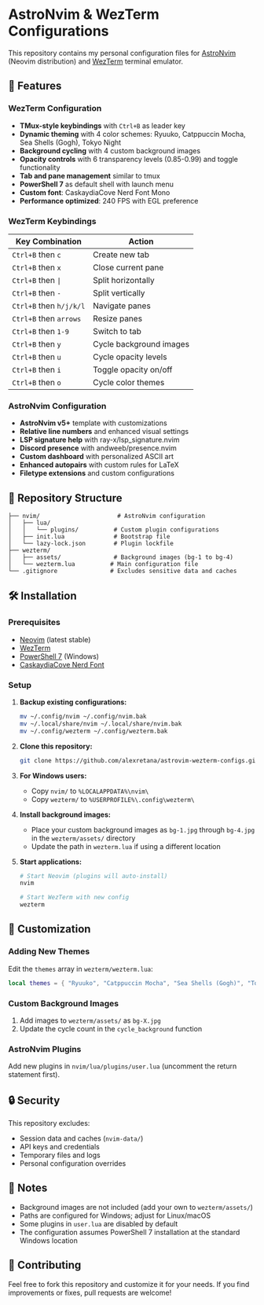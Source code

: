 # AstroNvim & WezTerm Configurations

This repository contains my personal configuration files for [AstroNvim](https://github.com/AstroNvim/AstroNvim) (Neovim distribution) and [WezTerm](https://wezfurlong.org/wezterm/) terminal emulator.

## 🚀 Features

### WezTerm Configuration
- **TMux-style keybindings** with `Ctrl+B` as leader key
- **Dynamic theming** with 4 color schemes: Ryuuko, Catppuccin Mocha, Sea Shells (Gogh), Tokyo Night
- **Background cycling** with 4 custom background images
- **Opacity controls** with 6 transparency levels (0.85-0.99) and toggle functionality
- **Tab and pane management** similar to tmux
- **PowerShell 7** as default shell with launch menu
- **Custom font**: CaskaydiaCove Nerd Font Mono
- **Performance optimized**: 240 FPS with EGL preference

### WezTerm Keybindings
| Key Combination | Action |
|----------------|---------|
| `Ctrl+B` then `c` | Create new tab |
| `Ctrl+B` then `x` | Close current pane |
| `Ctrl+B` then `\|` | Split horizontally |
| `Ctrl+B` then `-` | Split vertically |
| `Ctrl+B` then `h/j/k/l` | Navigate panes |
| `Ctrl+B` then `arrows` | Resize panes |
| `Ctrl+B` then `1-9` | Switch to tab |
| `Ctrl+B` then `y` | Cycle background images |
| `Ctrl+B` then `u` | Cycle opacity levels |
| `Ctrl+B` then `i` | Toggle opacity on/off |
| `Ctrl+B` then `o` | Cycle color themes |

### AstroNvim Configuration
- **AstroNvim v5+** template with customizations
- **Relative line numbers** and enhanced visual settings
- **LSP signature help** with ray-x/lsp_signature.nvim
- **Discord presence** with andweeb/presence.nvim
- **Custom dashboard** with personalized ASCII art
- **Enhanced autopairs** with custom rules for LaTeX
- **Filetype extensions** and custom configurations

## 📂 Repository Structure

```
├── nvim/                      # AstroNvim configuration
│   ├── lua/
│   │   └── plugins/          # Custom plugin configurations
│   ├── init.lua              # Bootstrap file
│   └── lazy-lock.json        # Plugin lockfile
├── wezterm/
│   ├── assets/               # Background images (bg-1 to bg-4)
│   └── wezterm.lua          # Main configuration file
└── .gitignore               # Excludes sensitive data and caches
```

## 🛠️ Installation

### Prerequisites
- [Neovim](https://neovim.io/) (latest stable)
- [WezTerm](https://wezfurlong.org/wezterm/installation.html)
- [PowerShell 7](https://docs.microsoft.com/en-us/powershell/scripting/install/installing-powershell) (Windows)
- [CaskaydiaCove Nerd Font](https://www.nerdfonts.com/)

### Setup

1. **Backup existing configurations:**
   ```bash
   mv ~/.config/nvim ~/.config/nvim.bak
   mv ~/.local/share/nvim ~/.local/share/nvim.bak
   mv ~/.config/wezterm ~/.config/wezterm.bak
   ```

2. **Clone this repository:**
   ```bash
   git clone https://github.com/alexretana/astrovim-wezterm-configs.git ~/.config/
   ```

3. **For Windows users:**
   - Copy `nvim/` to `%LOCALAPPDATA%\nvim\`
   - Copy `wezterm/` to `%USERPROFILE%\.config\wezterm\`

4. **Install background images:**
   - Place your custom background images as `bg-1.jpg` through `bg-4.jpg` in the `wezterm/assets/` directory
   - Update the path in `wezterm.lua` if using a different location

5. **Start applications:**
   ```bash
   # Start Neovim (plugins will auto-install)
   nvim

   # Start WezTerm with new config
   wezterm
   ```

## 🎨 Customization

### Adding New Themes
Edit the `themes` array in `wezterm/wezterm.lua`:
```lua
local themes = { "Ryuuko", "Catppuccin Mocha", "Sea Shells (Gogh)", "Tokyo Night", "Your New Theme" }
```

### Custom Background Images
1. Add images to `wezterm/assets/` as `bg-X.jpg`
2. Update the cycle count in the `cycle_background` function

### AstroNvim Plugins
Add new plugins in `nvim/lua/plugins/user.lua` (uncomment the return statement first).

## 🔒 Security

This repository excludes:
- Session data and caches (`nvim-data/`)
- API keys and credentials
- Temporary files and logs
- Personal configuration overrides

## 📝 Notes

- Background images are not included (add your own to `wezterm/assets/`)
- Paths are configured for Windows; adjust for Linux/macOS
- Some plugins in `user.lua` are disabled by default
- The configuration assumes PowerShell 7 installation at the standard Windows location

## 🤝 Contributing

Feel free to fork this repository and customize it for your needs. If you find improvements or fixes, pull requests are welcome!